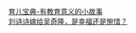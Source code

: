   
[育儿宝典-有教育意义的小故事](http://www.dianyue.me/archives/714/4odfn9yw8l2s6myc/)  
[刘诗诗嫁给吴奇隆，是幸福还是惋惜？](http://www.dianyue.me/archives/005/fy7oaf79wdvegvca/)